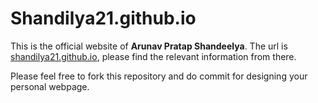 # Shandilya21.github.io
This is the official website of **Arunav Pratap Shandeelya**. The url is [shandilya21.github.io](https://shandilya21.github.io/), please find the relevant information from there.

Please feel free to fork this repository and do commit for designing your personal webpage.
